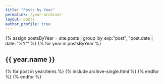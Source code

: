 ```yaml
---
title: "Posts by Year"
permalink: /year-archive/
layout: posts
author_profile: true
---
```


{% assign postsByYear = site.posts | group_by_exp:"post", "post.date | date: '%Y'"  %}
{% for year in postsByYear %}

  <h2 id="{{ year.name | slugify }}" class="archive__subtitle">{{ year.name }}</h2>
  {% for post in year.items %}
    {% include archive-single.html %}
  {% endfor %}
{% endfor %}

